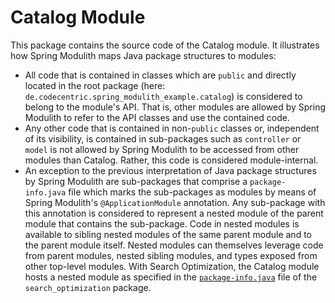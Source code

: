 # Catalog Module
This package contains the source code of the Catalog module. It illustrates how Spring Modulith maps Java package
structures to modules:
- All code that is contained in classes which are `public` and directly located in the root package (here:
`de.codecentric.spring_modulith_example.catalog`) is considered to belong to the module's API. That is, other modules
are allowed by Spring Modulith to refer to the API classes and use the contained code.
- Any other code that is contained in non-`public` classes or, independent of its visibility, is contained in
sub-packages such as `controller` or `model` is not allowed by Spring Modulith to be accessed from other modules than
Catalog. Rather, this code is considered module-internal.
- An exception to the previous interpretation of Java package structures by Spring Modulith are sub-packages that
comprise a `package-info.java` file which marks the sub-packages as modules by means of Spring Modulith's
`@ApplicationModule` annotation. Any sub-package with this annotation is considered to represent a nested module of
the parent module that contains the sub-package. Code in nested modules is available to sibling nested modules of the
same parent module and to the parent module itself. Nested modules can themselves leverage code from parent modules,
nested sibling modules, and types exposed from other top-level modules. With Search Optimization, the Catalog module
hosts a nested module as specified in the [`package-info.java`](nested_modules/search_optimization/package-info.java)
file of the `search_optimization` package.